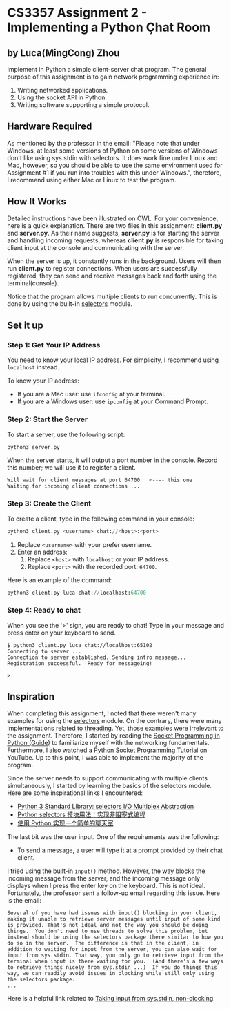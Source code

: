 # CS3357 Assignment 2 - Implementing a Python Çhat Room

## by Luca(MingCong) Zhou

Implement in Python a simple client-server chat program. The general purpose of this assignment is to gain network programming experience in:

1. Writing networked applications.
2. Using the socket API in Python.
3. Writing software supporting a simple protocol.

## Hardware Required

As mentioned by the professor in the email: "Please note that under Windows, at least some versions of Python on some versions of Windows don't like using sys.stdin with selectors. It does work fine under Linux and Mac, however, so you should be able to use the same environment used for Assignment #1 if you run into troubles with this under Windows.", therefore, I recommend using either Mac or Linux to test the program.

## How It Works

Detailed instructions have been illustrated on OWL. For your convenience, here is a quick explanation. There are two files in this assignment: **client.py** and **server.py**. As their name suggests, **server.py** is for starting the server and handling incoming requests, whereas **client.py** is responsible for taking client input at the console and communicating with the server.

When the server is up, it constantly runs in the background. Users will then run **client.py** to register connections. When users are successfully registered, they can send and receive messages back and forth using the terminal(console).

Notice that the program allows multiple clients to run concurrently. This is done by using the built-in [selectors](https://docs.python.org/3/library/selectors.html) module.

## Set it up

### Step 1: Get Your IP Address

You need to know your local IP address. For simplicity, I recommend using `localhost` instead.

To know your IP address:

- If you are a Mac user: use `ifconfig` at your terminal.
- If you are a Windows user: use `ipconfig` at your Command Prompt.

### Step 2: Start the Server

To start a server, use the following script:

```python
python3 server.py
```

When the server starts, it will output a port number in the console. Record this number; we will use it to register a client.

```text
Will wait for client messages at port 64700   <---- this one
Waiting for incoming client connections ...
```

### Step 3: Create the Client

To create a client, type in the following command in your console:

```python
python3 client.py <username> chat://<host>:<port>
```

1. Replace `<username>` with your prefer username.
2. Enter an address:
   1. Replace `<host>` with `localhost` or your IP address.
   2. Replace `<port>` with the recorded port: `64700`.

Here is an example of the command:

```python
python3 client.py luca chat://localhost:64700
```

### Step 4: Ready to chat

When you see the '>' sign, you are ready to chat! Type in your message and press enter on your keyboard to send.

```text
$ python3 client.py luca chat://localhost:65102
Connecting to server ...
Connection to server established. Sending intro message...
Registration successful.  Ready for messageing!

>
```

## Inspiration

When completing this assignment, I noted that there weren't many examples for using the [selectors](https://docs.python.org/3/library/selectors.html) module. On the contrary, there were many implementations related to [threading](https://www.techwithtim.net/tutorials/socket-programming/). Yet, those examples were irrelevant to the assignment. Therefore, I started by reading the [Socket Programming in Python (Guide)](https://realpython.com/python-sockets/) to familiarize myself with the networking fundamentals. Furthermore, I also watched a [Python Socket Programming Tutorial](https://youtu.be/3QiPPX-KeSc) on YouTube. Up to this point, I was able to implement the majority of the program.

Since the server needs to support communicating with multiple clients simultaneously, I started by learning the basics of the selectors module. Here are some inspirational links I encountered:

- [Python 3 Standard Library: selectors I/O Multiplex Abstraction](https://programming.vip/docs/python-3-standard-library-selectors-i-o-multiplex-abstraction.html)
- [Python selectors 模块用法：实现非阻塞式编程](https://naoketang.com/p/nozql01vqg01)
- [使用 Python 实现一个简单的聊天室](https://blog.csdn.net/u011960402/article/details/107503730)

The last bit was the user input. One of the requirements was the following:

- To send a message, a user will type it at a prompt provided by their chat client.

I tried using the built-in `input()` method. However, the way blocks the incoming message from the server, and the incoming message only displays when I press the enter key on the keyboard. This is not ideal. Fortunately, the professor sent a follow-up email regarding this issue. Here is the email:

```text
Several of you have had issues with input() blocking in your client, making it unable to retrieve server messages until input of some kind is provided. That's not ideal and not the way you should be doing things.  You don't need to use threads to solve this problem, but instead should be using the selectors package there similar to how you do so in the server.  The difference is that in the client, in addition to waiting for input from the server, you can also wait for input from sys.stdin. That way, you only go to retrieve input from the terminal when input is there waiting for you.  (And there's a few ways to retrieve things nicely from sys.stdin ...)  If you do things this way, we can readily avoid issues in blocking while still only using the selectors package.
...
```

Here is a helpful link related to [Taking input from sys.stdin, non-clocking](https://stackoverflow.com/questions/53045592/python-non-blocking-sockets-using-selectors).
